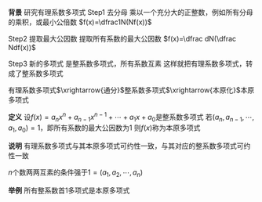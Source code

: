 **背景**
研究有理系数多项式
Step1 去分母
乘以一个充分大的正整数，例如所有分母的乘积，或最小公倍数
$f(x)=\dfrac1N(Nf(x))$

Step2 提取最大公因数
提取所有系数的最大公因数
$f(x)=\dfrac dN(\dfrac Ndf(x))$

Step3 新的多项式
是整系数多项式，所有系数互素
这样就把有理系数多项式，转成了整系数多项式

有理系数多项式$\xrightarrow{通分}$整系数多项式$\xrightarrow{本原化}$本原多项式

**定义**
设$f(x)=a_nx^n+a_{n-1}x^{n-1}+\cdots+a_1x+a_0$是整系数多项式
若$(a_n,a_{n-1},\cdots,a_1,a_0)=1$，即所有系数的最大公因数为1
则$f(x)$称为本原多项式

**说明**
有理系数多项式与其本原多项式可约性一致，与其对应的整系数多项式可约性一致

$n$个数两两互素的条件强于$1=(a_1,a_2,\cdots,a_n)$

**举例**
所有整系数首1多项式是本原多项式
